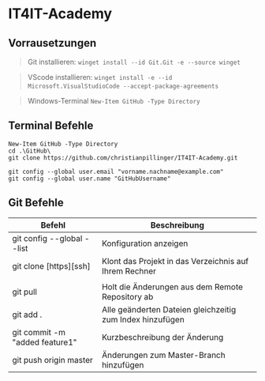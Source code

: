 # IT4IT-Academy

## Vorrausetzungen

> Git installieren: `winget install --id Git.Git -e --source winget`

> VScode installieren: `winget install -e --id Microsoft.VisualStudioCode --accept-package-agreements` &nbsp;
	
> Windows-Terminal `New-Item GitHub -Type Directory` &nbsp;


## Terminal Befehle
```
New-Item GitHub -Type Directory
cd .\GitHub\
git clone https://github.com/christianpillinger/IT4IT-Academy.git

git config --global user.email "vorname.nachname@example.com"
git config --global user.name "GitHubUsername"
```

## Git Befehle
|Befehl|Beschreibung|
|--------|--------|
|    git config --global --list    |    Konfiguration anzeigen    |
|    git clone [https][ssh]    |    Klont das Projekt in das Verzeichnis auf Ihrem Rechner    |
|||
|    git pull    |    Holt die Änderungen aus dem Remote Repository ab    |
|    git add .    |    Alle geänderten Dateien gleichzeitig zum Index hinzufügen    |
|    git commit -m "added feature1"    |    Kurzbeschreibung der Änderung    |
|    git push origin master    |    Änderungen zum Master-Branch hinzufügen    |




